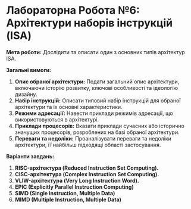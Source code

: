 # Лабораторна Робота №6: Архітектури наборів інструкцій (ISA)

**Мета роботи:** Дослідити та описати один з основних типів архітектур ISA.

**Загальні вимоги:**

1. **Опис обраної архітектури:** Подати загальний опис архітектури, включаючи історію розвитку, ключові особливості та ідеологію дизайну.
2. **Набір інструкцій:** Описати типовий набір інструкцій для обраної архітектури та їх основні характеристики.
3. **Режими адресації:** Навести приклади режимів адресації, що використовуються в архітектурі.
4. **Приклади процесорів:** Вказати приклади сучасних або історично значущих процесорів, розроблених на базі обраної архітектури.
5. **Переваги та недоліки:** Проаналізувати переваги та недоліки архітектури, її найбільш підходящі області застосування.

**Варіанти завдань:**

1. **RISC-архітектура (Reduced Instruction Set Computing).**
2. **CISC-архітектура (Complex Instruction Set Computing).**
3. **VLIW-архітектура (Very Long Instruction Word).**
4. **EPIC (Explicitly Parallel Instruction Computing)**
5. **SIMD (Single Instruction, Multiple Data)**
6. **MIMD (Multiple Instruction, Multiple Data)**


